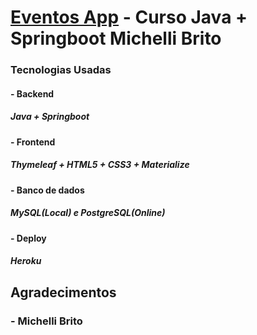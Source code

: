 # [Eventos App](https://aplicacaoeventos.herokuapp.com/) - Curso Java + Springboot Michelli Brito

### Tecnologias Usadas
#### -  Backend
##### Java + Springboot 


#### -  Frontend
##### Thymeleaf + HTML5 + CSS3 + Materialize


#### -  Banco de dados
##### MySQL(Local) e PostgreSQL(Online)

#### - Deploy 
##### Heroku

## Agradecimentos
###	-	Michelli Brito
